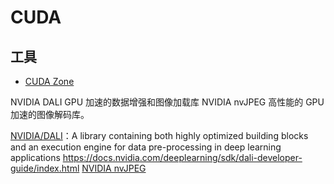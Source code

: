 # CUDA

## 工具

* [CUDA Zone](https://developer.nvidia.com/cuda-zone)


NVIDIA DALI GPU 加速的数据增强和图像加载库
NVIDIA nvJPEG 高性能的 GPU 加速的图像解码库。

[NVIDIA/DALI](https://github.com/NVIDIA/dali)：A library containing both highly optimized building blocks and an execution engine for data pre-processing in deep learning applications https://docs.nvidia.com/deeplearning/sdk/dali-developer-guide/index.html
[NVIDIA nvJPEG](https://developer.nvidia.com/nvjpeg)
